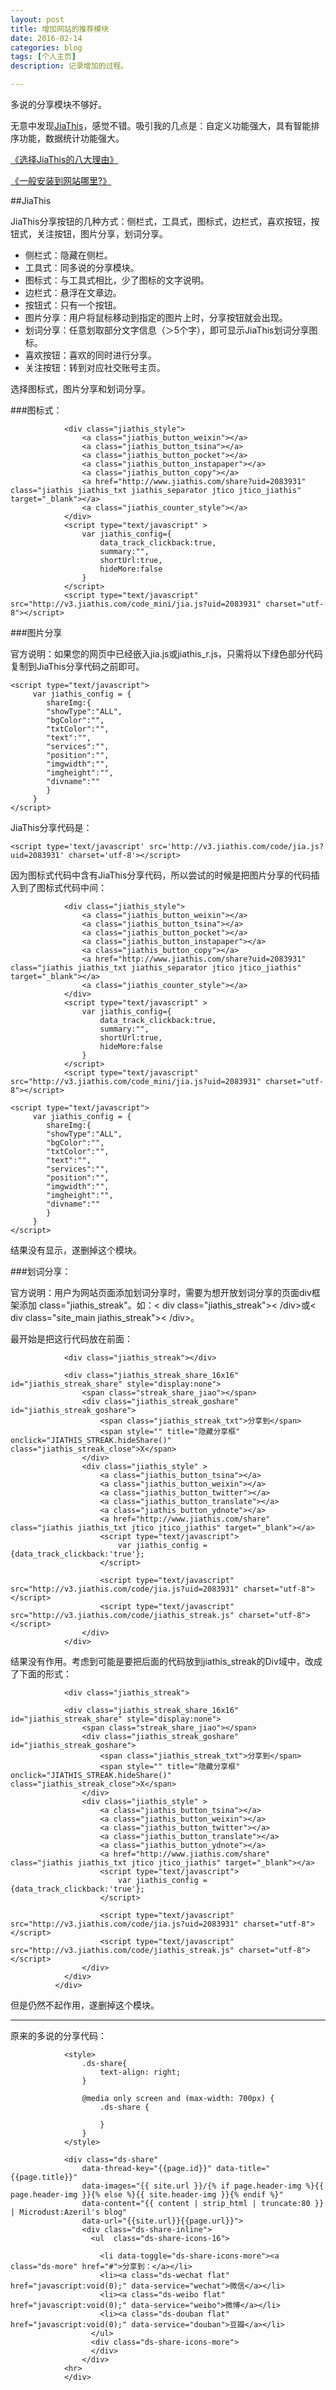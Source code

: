 ```yaml
---
layout: post
title: 增加网站的推荐模块
date: 2016-02-14
categories: blog
tags: [个人主页]
description: 记录增加的过程。

---
```


多说的分享模块不够好。

无意中发现[JiaThis](http://www.jiathis.com/)，感觉不错。吸引我的几点是：自定义功能强大，具有智能排序功能，数据统计功能强大。

[《选择JiaThis的八大理由》](http://www.jiathis.com/help/html/why-choose-jiathis)

[《一般安装到网站哪里?》](http://www.jiathis.com/help/html/where-install-jiathis)

##JiaThis

JiaThis分享按钮的几种方式：侧栏式，工具式，图标式，边栏式，喜欢按钮，按钮式，关注按钮，图片分享，划词分享。

- 侧栏式：隐藏在侧栏。
- 工具式：同多说的分享模块。
- 图标式：与工具式相比，少了图标的文字说明。
- 边栏式：悬浮在文章边。
- 按钮式：只有一个按钮。
- 图片分享：用户将鼠标移动到指定的图片上时，分享按钮就会出现。
- 划词分享：任意划取部分文字信息（＞5个字），即可显示JiaThis划词分享图标。
- 喜欢按钮：喜欢的同时进行分享。
- 关注按钮：转到对应社交账号主页。
 
选择图标式，图片分享和划词分享。

###图标式：

<!-- JiaThis Button BEGIN -->

				<div class="jiathis_style">
					<a class="jiathis_button_weixin"></a>
					<a class="jiathis_button_tsina"></a>
					<a class="jiathis_button_pocket"></a>
					<a class="jiathis_button_instapaper"></a>
					<a class="jiathis_button_copy"></a>
					<a href="http://www.jiathis.com/share?uid=2083931" class="jiathis jiathis_txt jiathis_separator jtico jtico_jiathis" target="_blank"></a>
					<a class="jiathis_counter_style"></a>
				</div>
				<script type="text/javascript" >
					var jiathis_config={
						data_track_clickback:true,
						summary:"",
						shortUrl:true,
						hideMore:false
					}
				</script>
				<script type="text/javascript" src="http://v3.jiathis.com/code_mini/jia.js?uid=2083931" charset="utf-8"></script>

<!-- JiaThis Button END -->

###图片分享

官方说明：如果您的网页中已经嵌入jia.js或jiathis_r.js，只需将以下绿色部分代码复制到JiaThis分享代码之前即可。

<!-- JiaThis Picture BEGIN -->

	<script type="text/javascript">
		 var jiathis_config = {
			shareImg:{
			"showType":"ALL",
			"bgColor":"",
		    "txtColor":"",
			"text":"",
			"services":"",
			"position":"",
			"imgwidth":"",
			"imgheight":"",
			"divname":""
		    }
		 }
	</script>

<!-- JiaThis Picture END -->

JiaThis分享代码是：

    <script type='text/javascript' src='http://v3.jiathis.com/code/jia.js?uid=2083931' charset='utf-8'></script>

因为图标式代码中含有JiaThis分享代码，所以尝试的时候是把图片分享的代码插入到了图标式代码中间：

<!-- JiaThis Button BEGIN -->

				<div class="jiathis_style">
					<a class="jiathis_button_weixin"></a>
					<a class="jiathis_button_tsina"></a>
					<a class="jiathis_button_pocket"></a>
					<a class="jiathis_button_instapaper"></a>
					<a class="jiathis_button_copy"></a>
					<a href="http://www.jiathis.com/share?uid=2083931" class="jiathis jiathis_txt jiathis_separator jtico jtico_jiathis" target="_blank"></a>
					<a class="jiathis_counter_style"></a>
				</div>
				<script type="text/javascript" >
					var jiathis_config={
						data_track_clickback:true,
						summary:"",
						shortUrl:true,
						hideMore:false
					}
				</script>
				<script type="text/javascript" src="http://v3.jiathis.com/code_mini/jia.js?uid=2083931" charset="utf-8"></script>

<!-- JiaThis Picture BEGIN -->

	<script type="text/javascript">
		 var jiathis_config = {
			shareImg:{
			"showType":"ALL",
			"bgColor":"",
		    "txtColor":"",
			"text":"",
			"services":"",
			"position":"",
			"imgwidth":"",
			"imgheight":"",
			"divname":""
		    }
		 }
	</script>

<!-- JiaThis Picture END -->

<!-- JiaThis Button END -->

结果没有显示，遂删掉这个模块。

###划词分享：

官方说明：用户为网站页面添加划词分享时，需要为想开放划词分享的页面div框架添加 class="jiathis_streak"。如：< div class="jiathis_streak">< /div>或< div class="site_main jiathis_streak">< /div>。

最开始是把这行代码放在前面：

<!-- JiaThis 划词分享 BEGIN -->

                <div class="jiathis_streak"></div>

                <div class="jiathis_streak_share_16x16" id="jiathis_streak_share" style="display:none">
					<span class="streak_share_jiao"></span>
					<div class="jiathis_streak_goshare" id="jiathis_streak_goshare">
						<span class="jiathis_streak_txt">分享到</span>  
						<span style="" title="隐藏分享框" onclick="JIATHIS_STREAK.hideShare()" class="jiathis_streak_close">X</span>
					</div>
					<div class="jiathis_style" >
						<a class="jiathis_button_tsina"></a>
						<a class="jiathis_button_weixin"></a>
						<a class="jiathis_button_twitter"></a>
						<a class="jiathis_button_translate"></a>
						<a class="jiathis_button_ydnote"></a>
						<a href="http://www.jiathis.com/share" class="jiathis jiathis_txt jtico jtico_jiathis" target="_blank"></a>
						<script type="text/javascript">
							var jiathis_config = {data_track_clickback:'true'};
						</script>
						
						<script type="text/javascript" src="http://v3.jiathis.com/code/jia.js?uid=2083931" charset="utf-8"></script>	
						<script type="text/javascript" src="http://v3.jiathis.com/code/jiathis_streak.js" charset="utf-8"></script>
					</div>
				</div>

<!-- JiaThis 划词分享 END -->

结果没有作用。考虑到可能是要把后面的代码放到jiathis_streak的Div域中，改成了下面的形式：

<!-- JiaThis 划词分享 BEGIN -->

			    <div class="jiathis_streak">

                <div class="jiathis_streak_share_16x16" id="jiathis_streak_share" style="display:none">
					<span class="streak_share_jiao"></span>
					<div class="jiathis_streak_goshare" id="jiathis_streak_goshare">
						<span class="jiathis_streak_txt">分享到</span>  
						<span style="" title="隐藏分享框" onclick="JIATHIS_STREAK.hideShare()" class="jiathis_streak_close">X</span>
					</div>
					<div class="jiathis_style" >
						<a class="jiathis_button_tsina"></a>
						<a class="jiathis_button_weixin"></a>
						<a class="jiathis_button_twitter"></a>
						<a class="jiathis_button_translate"></a>
						<a class="jiathis_button_ydnote"></a>
						<a href="http://www.jiathis.com/share" class="jiathis jiathis_txt jtico jtico_jiathis" target="_blank"></a>
						<script type="text/javascript">
							var jiathis_config = {data_track_clickback:'true'};
						</script>
						
						<script type="text/javascript" src="http://v3.jiathis.com/code/jia.js?uid=2083931" charset="utf-8"></script>	
						<script type="text/javascript" src="http://v3.jiathis.com/code/jiathis_streak.js" charset="utf-8"></script>
					</div>
				</div>
			  </div>

<!-- JiaThis 划词分享 END -->

但是仍然不起作用，遂删掉这个模块。

---

原来的多说的分享代码：

<!-- Duoshuo Share start -->

                <style>
                    .ds-share{
                        text-align: right;
                    }
                    
                    @media only screen and (max-width: 700px) {
                        .ds-share {

                        }
                    }
                </style>

                <div class="ds-share"
                    data-thread-key="{{page.id}}" data-title="{{page.title}}"
                    data-images="{{ site.url }}/{% if page.header-img %}{{ page.header-img }}{% else %}{{ site.header-img }}{% endif %}"
                    data-content="{{ content | strip_html | truncate:80 }} | Microdust:Azeril's blog"
                    data-url="{{site.url}}{{page.url}}">
                    <div class="ds-share-inline">
                      <ul  class="ds-share-icons-16">

                        <li data-toggle="ds-share-icons-more"><a class="ds-more" href="#">分享到：</a></li>
                        <li><a class="ds-wechat flat" href="javascript:void(0);" data-service="wechat">微信</a></li>
                        <li><a class="ds-weibo flat" href="javascript:void(0);" data-service="weibo">微博</a></li>
                        <li><a class="ds-douban flat" href="javascript:void(0);" data-service="douban">豆瓣</a></li>
                      </ul>
                      <div class="ds-share-icons-more">
                      </div>
                    </div>
                <hr>
                </div>

<!-- Duoshuo Share end-->








